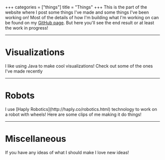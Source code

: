 +++
categories = ["things"]
title = "Things"
+++
  This is the part of the website where I post some things I've made and some things I've been working on! Most of the details of how I'm building what I'm working on can be found on my [GitHub page](//github.com/ehymowitz). But here you'll see the end result or at least the work in progress!
<hr>
<h1>
  Visualizations
</h1>
  I like using Java to make cool visualizations! Check out some of the ones I've made recently
<hr>
<h1>
  Robots
</h1>
  I use [Haply Robotics](http://haply.co/robotics.html) technology to work on a robot with wheels! Here are some clips of me making it do things!
<hr>
<h1>
  Miscellaneous  
</h1>
  If you have any ideas of what I should make I love new ideas!
